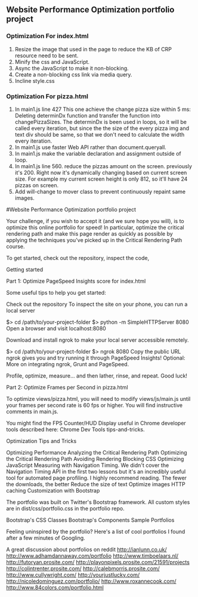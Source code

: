 ## Website Performance Optimization portfolio project

### Optimization For index.html

1. Resize the image that used in the page to reduce the KB of CRP resource need to be sent.
2. Minify the css and JavaScript.
3. Async the JavaScript to make it non-blocking.
4. Create a non-blocking css link via media query.
5. Incline style.css

### Optimization For pizza.html

1. In main1.js line 427 This one achieve the change pizza size within 5 ms:
Deleting determinDx function and transfer the function into changePizzaSizes. The determinDx is been used in loops,
so it will be called every iteration, but since the the size of the every pizza img and text div should be same, so
that we don't need to calculate the width every iteration.
2. In main1.js use faster Web API rather than document.queryall.
3. In main1.js make the variable declaration and assignment outside of loop.
4. In main1.js line 560. reduce the pizzas amount on the screen. previously it's 200. Right now it's dynamically changing
based on current screen size. For example my current screen height is only 812, so it'll have 24 pizzas on screen.
5. Add will-change to mover class to prevent continuously repaint same images.


#Website Performance Optimization portfolio project

Your challenge, if you wish to accept it (and we sure hope you will), is to optimize this online portfolio for speed! In particular, optimize the critical rendering path and make this page render as quickly as possible by applying the techniques you've picked up in the Critical Rendering Path course.

To get started, check out the repository, inspect the code,

Getting started

Part 1: Optimize PageSpeed Insights score for index.html

Some useful tips to help you get started:

Check out the repository
To inspect the site on your phone, you can run a local server

$> cd /path/to/your-project-folder
$> python -m SimpleHTTPServer 8080
Open a browser and visit localhost:8080

Download and install ngrok to make your local server accessible remotely.

$> cd /path/to/your-project-folder
$> ngrok 8080
Copy the public URL ngrok gives you and try running it through PageSpeed Insights! Optional: More on integrating ngrok, Grunt and PageSpeed.

Profile, optimize, measure... and then lather, rinse, and repeat. Good luck!

Part 2: Optimize Frames per Second in pizza.html

To optimize views/pizza.html, you will need to modify views/js/main.js until your frames per second rate is 60 fps or higher. You will find instructive comments in main.js.

You might find the FPS Counter/HUD Display useful in Chrome developer tools described here: Chrome Dev Tools tips-and-tricks.

Optimization Tips and Tricks

Optimizing Performance
Analyzing the Critical Rendering Path
Optimizing the Critical Rendering Path
Avoiding Rendering Blocking CSS
Optimizing JavaScript
Measuring with Navigation Timing. We didn't cover the Navigation Timing API in the first two lessons but it's an incredibly useful tool for automated page profiling. I highly recommend reading.
The fewer the downloads, the better
Reduce the size of text
Optimize images
HTTP caching
Customization with Bootstrap

The portfolio was built on Twitter's Bootstrap framework. All custom styles are in dist/css/portfolio.css in the portfolio repo.

Bootstrap's CSS Classes
Bootstrap's Components
Sample Portfolios

Feeling uninspired by the portfolio? Here's a list of cool portfolios I found after a few minutes of Googling.

A great discussion about portfolios on reddit
http://ianlunn.co.uk/
http://www.adhamdannaway.com/portfolio
http://www.timboelaars.nl/
http://futoryan.prosite.com/
http://playonpixels.prosite.com/21591/projects
http://colintrenter.prosite.com/
http://calebmorris.prosite.com/
http://www.cullywright.com/
http://yourjustlucky.com/
http://nicoledominguez.com/portfolio/
http://www.roxannecook.com/
http://www.84colors.com/portfolio.html
